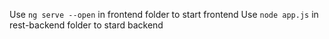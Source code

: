Use `ng serve --open` in frontend folder to start frontend
Use `node app.js` in rest-backend folder to stard backend